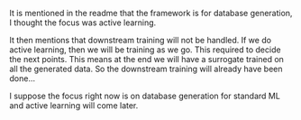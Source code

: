 It is mentioned in the readme that the framework is for database generation, I thought the focus was active learning.

It then mentions that downstream training will not be handled. If we do active learning, then we will be training as we go. This required to decide the next points. This means at the end we will have a surrogate trained on all the generated data. So the downstream training will already have been done...

I suppose the focus right now is on database generation for standard ML and active learning will come later. 